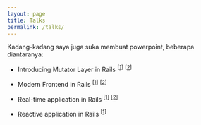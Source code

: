 ```yaml
---
layout: page
title: Talks
permalink: /talks/
---
```


Kadang-kadang saya juga suka membuat powerpoint, beberapa diantaranya:

- Introducing Mutator Layer in Rails
  <sup>[[1](https://speakerdeck.com/philiplambok/introducting-mutator-layer-in-rails)]</sup>
  <sup>[[2](/assets/talks/1-introducting-mutator-layer-in-rails.odp)]</sup>

- Modern Frontend in Rails
  <sup>[[1](https://speakerdeck.com/philiplambok/modern-frontend-in-rails)]</sup>
  <sup>[[2](/assets/talks/2-modern-frontend-rails.odp)]</sup>

- Real-time application in Rails
  <sup>[[1](https://speakerdeck.com/philiplambok/real-time-application-in-rails)]</sup>
  <sup>[[2](https://docs.google.com/presentation/d/1-W8GPHLA8UDjAG1DGE5rVtuD6ePqMvS-oMvQxv74A2U/edit?usp=sharing)]</sup>

- Reactive application in Rails
  <sup>[[1](https://speakerdeck.com/philiplambok/reactive-application-in-rails)]</sup>